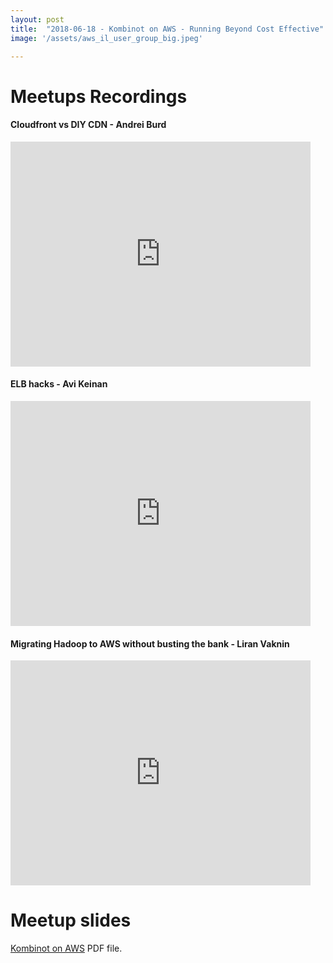 ```yaml
---
layout: post
title:  "2018-06-18 - Kombinot on AWS - Running Beyond Cost Effective"
image: '/assets/aws_il_user_group_big.jpeg'

---
```


# Meetups Recordings

#### Cloudfront vs DIY CDN - Andrei Burd
<iframe width="480" height="360" src="http://www.youtube.com/embed/hObVswvdor4" frameborder="0"> </iframe>

#### ELB hacks - Avi Keinan
<iframe width="480" height="360" src="http://www.youtube.com/embed/xed-urv52lc" frameborder="0"> </iframe>


#### Migrating Hadoop to AWS without busting the bank - Liran Vaknin
<iframe width="480" height="360" src="http://www.youtube.com/embed/HfyfOcW6GDg" frameborder="0"> </iframe>


# Meetup slides

[Kombinot on AWS](/assets/slides/Kombinot_on_AWS.pdf) PDF file.